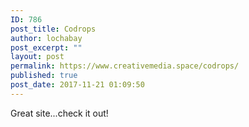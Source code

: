 ```yaml
---
ID: 786
post_title: Codrops
author: lochabay
post_excerpt: ""
layout: post
permalink: https://www.creativemedia.space/codrops/
published: true
post_date: 2017-11-21 01:09:50
---
```

Great site...check it out!